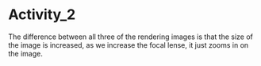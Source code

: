 # Activity_2
The difference between all three of the rendering images is that the size of the image is increased, as we increase the focal lense, it just zooms in on the image. 
